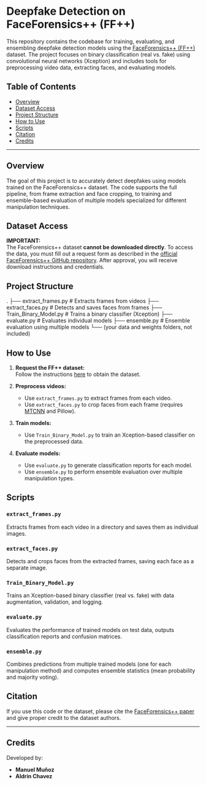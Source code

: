 # Deepfake Detection on FaceForensics++ (FF++)

This repository contains the codebase for training, evaluating, and ensembling deepfake detection models using the [FaceForensics++ (FF++)](https://github.com/ondyari/FaceForensics) dataset. The project focuses on binary classification (real vs. fake) using convolutional neural networks (Xception) and includes tools for preprocessing video data, extracting faces, and evaluating models.

## Table of Contents

- [Overview](#overview)
- [Dataset Access](#dataset-access)
- [Project Structure](#project-structure)
- [How to Use](#how-to-use)
- [Scripts](#scripts)
- [Citation](#citation)
- [Credits](#credits)

---

## Overview

The goal of this project is to accurately detect deepfakes using models trained on the FaceForensics++ dataset. The code supports the full pipeline, from frame extraction and face cropping, to training and ensemble-based evaluation of multiple models specialized for different manipulation techniques.

## Dataset Access

**IMPORTANT:**  
The FaceForensics++ dataset **cannot be downloaded directly**. To access the data, you must fill out a request form as described in the [official FaceForensics++ GitHub repository](https://github.com/ondyari/FaceForensics). After approval, you will receive download instructions and credentials.

## Project Structure
.
├── extract_frames.py # Extracts frames from videos
├── extract_faces.py # Detects and saves faces from frames
├── Train_Binary_Model.py # Trains a binary classifier (Xception)
├── evaluate.py # Evaluates individual models
├── ensemble.py # Ensemble evaluation using multiple models
└── (your data and weights folders, not included)


## How to Use

1. **Request the FF++ dataset:**  
   Follow the instructions [here](https://github.com/ondyari/FaceForensics) to obtain the dataset.

2. **Preprocess videos:**  
   - Use `extract_frames.py` to extract frames from each video.
   - Use `extract_faces.py` to crop faces from each frame (requires [MTCNN](https://github.com/ipazc/mtcnn) and Pillow).

3. **Train models:**  
   - Use `Train_Binary_Model.py` to train an Xception-based classifier on the preprocessed data.

4. **Evaluate models:**  
   - Use `evaluate.py` to generate classification reports for each model.
   - Use `ensemble.py` to perform ensemble evaluation over multiple manipulation types.

## Scripts

### `extract_frames.py`
Extracts frames from each video in a directory and saves them as individual images.

### `extract_faces.py`
Detects and crops faces from the extracted frames, saving each face as a separate image.

### `Train_Binary_Model.py`
Trains an Xception-based binary classifier (real vs. fake) with data augmentation, validation, and logging.

### `evaluate.py`
Evaluates the performance of trained models on test data, outputs classification reports and confusion matrices.

### `ensemble.py`
Combines predictions from multiple trained models (one for each manipulation method) and computes ensemble statistics (mean probability and majority voting).

## Citation

If you use this code or the dataset, please cite the [FaceForensics++ paper](https://arxiv.org/abs/1803.09179) and give proper credit to the dataset authors.

---

## Credits

Developed by:

- **Manuel Muñoz**
- **Aldrin Chavez**


